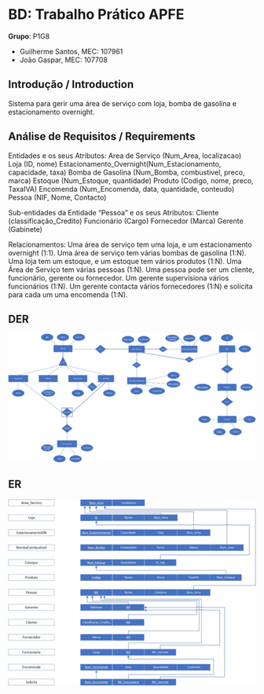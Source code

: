 # BD: Trabalho Prático APFE

**Grupo**: P1G8
- Guilherme Santos, MEC: 107961
- João Gaspar, MEC: 107708

## Introdução / Introduction
 
Sistema para gerir uma área de serviço com loja, bomba de gasolina e estacionamento overnight.

## ​Análise de Requisitos / Requirements

Entidades e os seus Atributos: 
Area de Serviço (Num_Area, localizacao) 
Loja (ID, nome) 
Estacionamento_Overnight(Num_Estacionamento, capacidade, taxa) 
Bomba de Gasolina (Num_Bomba,  combustivel, preco, marca) 
Estoque (Num_Estoque, quantidade) 
Produto (Codigo, nome, preco, TaxaIVA) 
Encomenda (Num_Encomenda, data, quantidade, conteudo) 
Pessoa (NIF, Nome, Contacto) 

Sub-entidades da Entidade “Pessoa” e os seus Atributos: 
Cliente (classificação_Credito) 
Funcionário (Cargo) 
Fornecedor (Marca) 
Gerente (Gabinete) 

Relacionamentos: 
Uma área de serviço tem uma loja, e um estacionamento overnight (1:1). 
Uma área de serviço tem várias bombas de gasolina (1:N). 
Uma loja tem um estoque, e um estoque tem vários produtos (1:N). 
Uma Área de Serviço tem várias pessoas (1:N). 
Uma pessoa pode ser um cliente, funcionário, gerente ou fornecedor. 
Um gerente supervisiona vários funcionários (1:N). 
Um gerente contacta vários fornecedores (1:N) e solicita para cada um uma encomenda (1:N). 

## DER

![DER Diagram!](der.jpg "AnImage")

## ER

![ER Diagram!](er.jpg "AnImage")